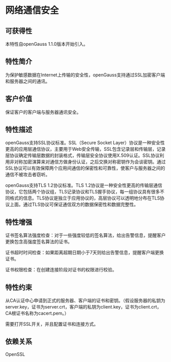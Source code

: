 # 网络通信安全<a name="ZH-CN_TOPIC_0000001088566340"></a>

## 可获得性<a name="section17746747"></a>

本特性自openGauss 1.1.0版本开始引入。

## 特性简介<a name="section25503003"></a>

为保护敏感数据在Internet上传输的安全性，openGauss支持通过SSL加密客户端和服务器之间的通讯。

## 客户价值<a name="section28200442"></a>

保证客户的客户端与服务器通讯安全。

## 特性描述<a name="section52477394"></a>

openGauss支持SSL协议标准。SSL（Secure Socket Layer）协议是一种安全性更高的应用层通信协议，主要用于Web安全传输，SSL包含记录层和传输层，记录层协议确定传输层数据的封装格式，传输层安全协议使用X.509认证。SSL协议利用非对称加密演算来对通信方做身份认证，之后交换对称密钥作为会谈密钥。通过SSL协议可以有效保障两个应用间通信的保密性和可靠性，使客户与服务器之间的通信不被攻击者窃听。

openGauss支持TLS 1.2协议标准。TLS 1.2协议是一种安全性更高的传输层通信协议，它包括两个协议组，TLS记录协议和TLS握手协议，每一组协议具有很多不同格式的信息。TLS协议是独立于应用协议的，高层协议可以透明地分布在TLS协议上面。通过TLS协议可保证通信双方的数据保密性和数据完整性。

## 特性增强<a name="section2534498"></a>

证书签名算法强度检查：对于一些强度较低的签名算法，给出告警信息，提醒客户更换包含高强度签名算法的证书。

证书超时时间检查：如果距离超期日期小于7天则给出告警信息，提醒客户端更换证书。

证书权限检查：在创建连接阶段对证书的权限进行校验。

## 特性约束<a name="section06531946143616"></a>

从CA认证中心申请到正式的服务器、客户端的证书和密钥。（假设服务器的私钥为server.key，证书为server.crt，客户端的私钥为client.key，证书为client.crt，CA根证书名称为cacert.pem。）

需要打开SSL开关，并且配置证书和连接方式。

## 依赖关系<a name="section22810484"></a>

OpenSSL
